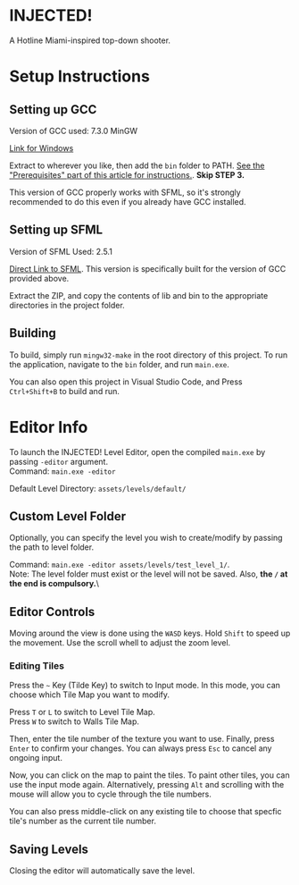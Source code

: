 # INJECTED!

A Hotline Miami-inspired top-down shooter.

# Setup Instructions

## Setting up GCC

Version of GCC used: 7.3.0 MinGW

[Link for Windows](https://sourceforge.net/projects/mingw-w64/files/Toolchains%20targetting%20Win32/Personal%20Builds/mingw-builds/7.3.0/threads-posix/dwarf/i686-7.3.0-release-posix-dwarf-rt_v5-rev0.7z/download)

Extract to wherever you like, then add the `bin` folder to PATH. [See the "Prerequisites" part of this article for instructions.](https://code.visualstudio.com/docs/cpp/config-mingw#_prerequisites). **Skip STEP 3.**

This version of GCC properly works with SFML, so it's strongly recommended to do this even if you already have GCC installed.

## Setting up SFML

Version of SFML Used: 2.5.1

[Direct Link to SFML](https://www.sfml-dev.org/files/SFML-2.5.1-windows-gcc-7.3.0-mingw-32-bit.zip). This version is specifically built for the version of GCC provided above.

Extract the ZIP, and copy the contents of lib and bin to the appropriate directories in the project folder.

## Building

To build, simply run `mingw32-make` in the root directory of this project. To run the application, navigate to the `bin` folder, and run `main.exe`.

You can also open this project in Visual Studio Code, and Press `Ctrl+Shift+B` to build and run.

# Editor Info

To launch the INJECTED! Level Editor, open the compiled `main.exe` by passing `-editor` argument.\
Command: `main.exe -editor`

Default Level Directory: `assets/levels/default/`

## Custom Level Folder

Optionally, you can specify the level you wish to create/modify by passing the path to level folder.

Command: `main.exe -editor assets/levels/test_level_1/`.\
Note: The level folder must exist or the level will not be saved. Also, **the `/` at the end is compulsory.**\

## Editor Controls

Moving around the view is done using the `WASD` keys. Hold `Shift` to speed up the movement. Use the scroll whell to adjust the zoom level.

### Editing Tiles

Press the `~` Key (Tilde Key) to switch to Input mode. In this mode, you can choose which Tile Map you want to modify.

Press `T` or `L` to switch to Level Tile Map.\
Press `W` to switch to Walls Tile Map.

Then, enter the tile number of the texture you want to use. Finally, press `Enter` to confirm your changes. You can always press `Esc` to cancel any ongoing input.

Now, you can click on the map to paint the tiles. To paint other tiles, you can use the input mode again. Alternatively, pressing `Alt` and scrolling with the mouse will allow you to cycle through the tile numbers.

You can also press middle-click on any existing tile to choose that specfic tile's number as the current tile number.

## Saving Levels

Closing the editor will automatically save the level.
